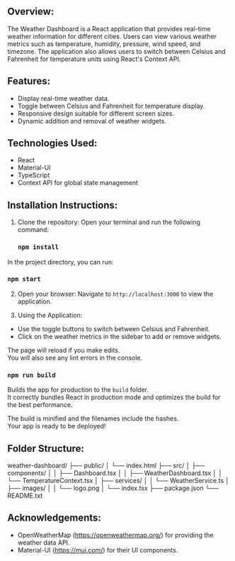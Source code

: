 Overview:
---------
The Weather Dashboard is a React application that provides real-time weather information for different cities. Users can view various weather metrics such as temperature, humidity, pressure, wind speed, and timezone. The application also allows users to switch between Celsius and Fahrenheit for temperature units using React's Context API.

Features:
---------
- Display real-time weather data.
- Toggle between Celsius and Fahrenheit for temperature display.
- Responsive design suitable for different screen sizes.
- Dynamic addition and removal of weather widgets.

Technologies Used:
------------------
- React
- Material-UI
- TypeScript
- Context API for global state management

Installation Instructions:
--------------------------
1. Clone the repository:
   Open your terminal and run the following command:
   ### `npm install`

In the project directory, you can run: 

### `npm start`

2. Open your browser:
Navigate to `http://localhost:3000` to view the application.

3. Using the Application:
- Use the toggle buttons to switch between Celsius and Fahrenheit.
- Click on the weather metrics in the sidebar to add or remove widgets.

The page will reload if you make edits.\
You will also see any lint errors in the console.

### `npm run build`

Builds the app for production to the `build` folder.\
It correctly bundles React in production mode and optimizes the build for the best performance.

The build is minified and the filenames include the hashes.\
Your app is ready to be deployed!


Folder Structure:
-----------------
weather-dashboard/
├── public/
│   └── index.html
├── src/
│   ├── components/
│   │   ├── Dashboard.tsx
│   │   ├── WeatherDashboard.tsx
│   │   └── TemperatureContext.tsx
│   ├── services/
│   │   └── WeatherService.ts
│   ├── images/
│   │   └── logo.png
│   └── index.tsx
├── package.json
└── README.txt


Acknowledgements:
-----------------
- OpenWeatherMap (https://openweathermap.org/) for providing the weather data API.
- Material-UI (https://mui.com/) for their UI components.
